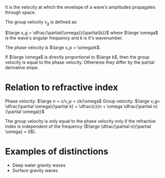 It is the velocity at which the envelope of a wave's amplitudes propagates through space.

The group velocity $v_g$ is defined as:

$\large v_g = \dfrac{\partial{\omega}}{\partial{k}}$ where $\large \omega$ is the wave's angular frequency and $k$ is it's wavenumber.

The phase velocity is $\large v_p = \omega/k$.

If $\large \omega$ is directly proportional to $\large k$, then the group velocity is equal to the phase velocity. Otherwise they differ by the partial derivative slope.
# Relation to refractive index
Phase velocity: $\large n = c/v_p = ck/\omega$
Group velocity: $\large v_g= \dfrac{\partial \omega}{\partial k} = \dfrac{c}{n + \omega \dfrac{\partial n}{\partial \omega}}$

The group velocity is only equal to the phase velocity only if the refractive index is independent of the frequency ($\large \dfrac{\partial n}{\partial \omega} = 0$).
# Examples of distinctions

- Deep water gravity waves
- Surface gravity waves